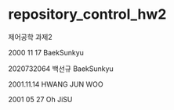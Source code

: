 # repository_control_hw2
제어공학 과제2

2000 11 17 BaekSunkyu

2020732064 백선규 BaekSunkyu

2001.11.14 HWANG JUN WOO

2001 05 27 Oh JiSU

